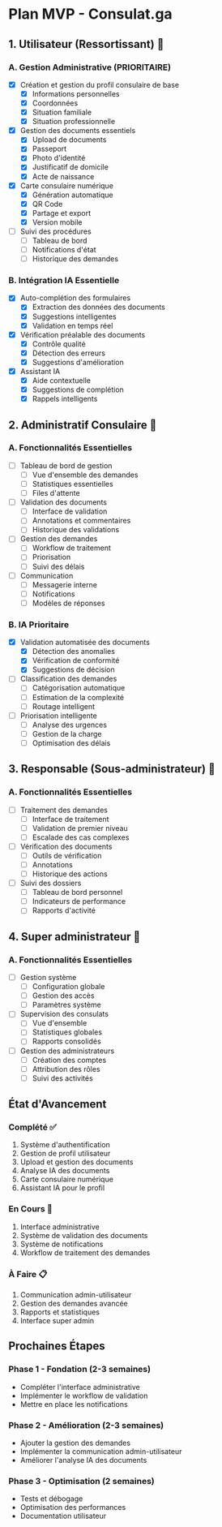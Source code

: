 # Plan MVP - Consulat.ga

## 1. Utilisateur (Ressortissant) 🎯

### A. Gestion Administrative (PRIORITAIRE)
- [x] Création et gestion du profil consulaire de base
    - [x] Informations personnelles
    - [x] Coordonnées
    - [x] Situation familiale
    - [x] Situation professionnelle

- [x] Gestion des documents essentiels
    - [x] Upload de documents
    - [x] Passeport
    - [x] Photo d'identité
    - [x] Justificatif de domicile
    - [x] Acte de naissance

- [x] Carte consulaire numérique
    - [x] Génération automatique
    - [x] QR Code
    - [x] Partage et export
    - [x] Version mobile

- [ ] Suivi des procédures
    - [ ] Tableau de bord
    - [ ] Notifications d'état
    - [ ] Historique des demandes

### B. Intégration IA Essentielle
- [x] Auto-complétion des formulaires
    - [x] Extraction des données des documents
    - [x] Suggestions intelligentes
    - [x] Validation en temps réel

- [x] Vérification préalable des documents
    - [x] Contrôle qualité
    - [x] Détection des erreurs
    - [x] Suggestions d'amélioration

- [x] Assistant IA
    - [x] Aide contextuelle
    - [x] Suggestions de complétion
    - [x] Rappels intelligents

## 2. Administratif Consulaire 🏢

### A. Fonctionnalités Essentielles
- [ ] Tableau de bord de gestion
    - [ ] Vue d'ensemble des demandes
    - [ ] Statistiques essentielles
    - [ ] Files d'attente

- [ ] Validation des documents
    - [ ] Interface de validation
    - [ ] Annotations et commentaires
    - [ ] Historique des validations

- [ ] Gestion des demandes
    - [ ] Workflow de traitement
    - [ ] Priorisation
    - [ ] Suivi des délais

- [ ] Communication
    - [ ] Messagerie interne
    - [ ] Notifications
    - [ ] Modèles de réponses

### B. IA Prioritaire
- [x] Validation automatisée des documents
    - [x] Détection des anomalies
    - [x] Vérification de conformité
    - [x] Suggestions de décision

- [ ] Classification des demandes
    - [ ] Catégorisation automatique
    - [ ] Estimation de la complexité
    - [ ] Routage intelligent

- [ ] Priorisation intelligente
    - [ ] Analyse des urgences
    - [ ] Gestion de la charge
    - [ ] Optimisation des délais

## 3. Responsable (Sous-administrateur) 👥

### A. Fonctionnalités Essentielles
- [ ] Traitement des demandes
    - [ ] Interface de traitement
    - [ ] Validation de premier niveau
    - [ ] Escalade des cas complexes

- [ ] Vérification des documents
    - [ ] Outils de vérification
    - [ ] Annotations
    - [ ] Historique des actions

- [ ] Suivi des dossiers
    - [ ] Tableau de bord personnel
    - [ ] Indicateurs de performance
    - [ ] Rapports d'activité

## 4. Super administrateur 👑

### A. Fonctionnalités Essentielles
- [ ] Gestion système
    - [ ] Configuration globale
    - [ ] Gestion des accès
    - [ ] Paramètres système

- [ ] Supervision des consulats
    - [ ] Vue d'ensemble
    - [ ] Statistiques globales
    - [ ] Rapports consolidés

- [ ] Gestion des administrateurs
    - [ ] Création des comptes
    - [ ] Attribution des rôles
    - [ ] Suivi des activités

## État d'Avancement

### Complété ✅
1. Système d'authentification
2. Gestion de profil utilisateur
3. Upload et gestion des documents
4. Analyse IA des documents
5. Carte consulaire numérique
6. Assistant IA pour le profil

### En Cours 🚧
1. Interface administrative
2. Système de validation des documents
3. Système de notifications
4. Workflow de traitement des demandes

### À Faire 📋
1. Communication admin-utilisateur
2. Gestion des demandes avancée
3. Rapports et statistiques
4. Interface super admin

## Prochaines Étapes

### Phase 1 - Fondation (2-3 semaines)
- Compléter l'interface administrative
- Implémenter le workflow de validation
- Mettre en place les notifications

### Phase 2 - Amélioration (2-3 semaines)
- Ajouter la gestion des demandes
- Implémenter la communication admin-utilisateur
- Améliorer l'analyse IA des documents

### Phase 3 - Optimisation (2 semaines)
- Tests et débogage
- Optimisation des performances
- Documentation utilisateur